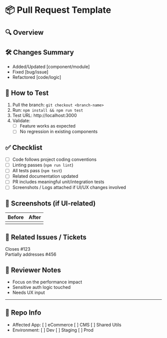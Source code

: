 # 📦 Pull Request Template

## 🔍 Overview

<!-- Describe the overall purpose of this PR and what it’s trying to achieve -->

## 🛠️ Changes Summary

<!-- A bullet list of key changes made -->
- Added/Updated [component/module]
- Fixed [bug/issue]
- Refactored [code/logic]

## 🧪 How to Test

<!-- Include manual testing steps or automated test instructions -->
1. Pull the branch: `git checkout <branch-name>`
2. Run: `npm install && npm run test`
3. Test URL: http://localhost:3000
4. Validate:
   - [ ] Feature works as expected
   - [ ] No regression in existing components

## ✅ Checklist

- [ ] Code follows project coding conventions
- [ ] Linting passes (`npm run lint`)
- [ ] All tests pass (`npm test`)
- [ ] Related documentation updated
- [ ] PR includes meaningful unit/integration tests
- [ ] Screenshots / Logs attached if UI/UX changes involved

## 📸 Screenshots (if UI-related)

<!-- Add before/after screenshots or GIFs -->
| Before | After |
|--------|-------|
|        |       |

## 🔗 Related Issues / Tickets

<!-- Reference GitHub Issues or JIRA tickets -->
Closes #123  
Partially addresses #456

## 🤝 Reviewer Notes

<!-- Provide any context or details the reviewers should pay attention to -->
- Focus on the performance impact
- Sensitive auth logic touched
- Needs UX input

---

## 📁 Repo Info

- Affected App: [ ] eCommerce [ ] CMS [ ] Shared Utils
- Environment: [ ] Dev [ ] Staging [ ] Prod
